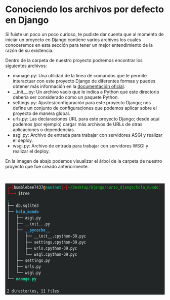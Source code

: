 # Conociendo los archivos por defecto en Django

Si fuiste un poco un poco curioso, te pudiste dar cuenta que al momento de iniciar un proyecto en Django contiene varios archivos los cuales conoceremos en esta sección para tener un mejor entendimiento de la razón de su existencia.

Dentro de la carpeta de nuestro proyecto podremos encontrar los siguientes archivos:

- manage.py: Una utilidad de la línea de comandos que le permite interactuar con este proyecto Django de diferentes formas y puedes obtener más información en la [documentación oficial](https://docs.djangoproject.com/en/4.0/ref/django-admin/).
- \_\_init__.py: Un archivo vacío que le indica a Python que este directorio debería ser considerado como un paquete Python.
- settings.py: Ajustes/configuración para este proyecto Django; nos define un conjunto de configuraciones que podemos aplicar sobre el proyecto de manera global.
- urls.py: Las declaraciones URL para este proyecto Django; desde aquí podemos (por ejemplo) cargar más archivos de URLs de otras aplicaciones o dependencias.
- asgi.py: Archivo de entrada para trabajar con servidores ASGI y realizar el deploy.
- wsgi.py: Archivo de entrada para trabajar con servidores WSGI y realizar el deploy.

En la imagen de abajo podemos visualizar el árbol de la carpeta de nuestro proyecto que fue creado anteriormente.

<br>
<p align="center">
  <a href="" rel="noopener">
 <img width=600px height=350px src="./assets/tree_django.png" alt="activate env"></a>
</p>